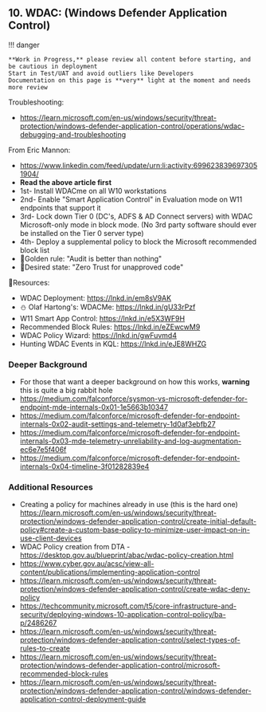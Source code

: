 ## **10.   WDAC: (Windows Defender Application Control)**

!!! danger

    **Work in Progress,** please review all content before starting, and be cautious in deployment
    Start in Test/UAT and avoid outliers like Developers
    Documentation on this page is **very** light at the moment and needs more review


Troubleshooting:
-   <https://learn.microsoft.com/en-us/windows/security/threat-protection/windows-defender-application-control/operations/wdac-debugging-and-troubleshooting>


From Eric Mannon: 
-   <https://www.linkedin.com/feed/update/urn:li:activity:6996238396973051904/>
-   **Read the above article first**
-   1st- Install WDACme on all W10 workstations
-   2nd- Enable "Smart Application Control" in Evaluation mode on W11 endpoints that support it
-   3rd- Lock down Tier 0 (DC's, ADFS & AD Connect servers) with WDAC Microsoft-only mode in block mode. (No 3rd party software should ever be installed on the Tier 0 server type)
-   4th- Deploy a supplemental policy to block the Microsoft recommended block list
-   🔑Golden rule: "Audit is better than nothing"
-   🎯Desired state: "Zero Trust for unapproved code"

🎒Resources:

-   WDAC Deployment: <https://lnkd.in/em8sV9AK>
-   ⛄️ Olaf Hartong's: WDACMe: <https://lnkd.in/gU33rPzf>
-   W11 Smart App Control: <https://lnkd.in/e5X3WF9H>
-   Recommended Block Rules: <https://lnkd.in/eZEwcwM9>
-   WDAC Policy Wizard: <https://lnkd.in/gwFuvmd4>
-   Hunting WDAC Events in KQL: <https://lnkd.in/eJE8WHZG>

### **Deeper Background**

-   For those that want a deeper background on how this works, **warning** this is quite a big rabbit hole
-   <https://medium.com/falconforce/sysmon-vs-microsoft-defender-for-endpoint-mde-internals-0x01-1e5663b10347>
-   <https://medium.com/falconforce/microsoft-defender-for-endpoint-internals-0x02-audit-settings-and-telemetry-1d0af3ebfb27>
-   <https://medium.com/falconforce/microsoft-defender-for-endpoint-internals-0x03-mde-telemetry-unreliability-and-log-augmentation-ec6e7e5f406f>
-   <https://medium.com/falconforce/microsoft-defender-for-endpoint-internals-0x04-timeline-3f01282839e4>

### **Additional Resources**

-   Creating a policy for machines already in use (this is the hard one)
<https://learn.microsoft.com/en-us/windows/security/threat-protection/windows-defender-application-control/create-initial-default-policy#create-a-custom-base-policy-to-minimize-user-impact-on-in-use-client-devices>
-   WDAC Policy creation from DTA - <https://desktop.gov.au/blueprint/abac/wdac-policy-creation.html>
-   <https://www.cyber.gov.au/acsc/view-all-content/publications/implementing-application-control>
-   <https://learn.microsoft.com/en-us/windows/security/threat-protection/windows-defender-application-control/create-wdac-deny-policy>
-   <https://techcommunity.microsoft.com/t5/core-infrastructure-and-security/deploying-windows-10-application-control-policy/ba-p/2486267>
-   <https://learn.microsoft.com/en-us/windows/security/threat-protection/windows-defender-application-control/select-types-of-rules-to-create>
-   <https://learn.microsoft.com/en-us/windows/security/threat-protection/windows-defender-application-control/microsoft-recommended-block-rules>
-   <https://learn.microsoft.com/en-us/windows/security/threat-protection/windows-defender-application-control/windows-defender-application-control-deployment-guide>